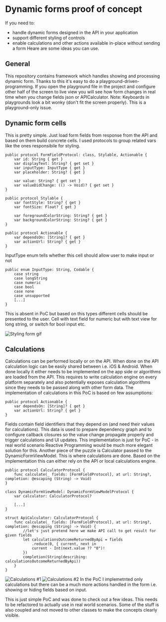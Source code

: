 # Dynamic forms proof of concept
If you need to: 
- handle dynamic forms designed in the API in your application
- support different styling of controls
- enable calculations and other actions available in-place without sending a form
Heare are some ideas you can use.

## General
This repository contains framework which handles showing and processing dynamic form. Thanks to this it's easy to do a  playground-driven-programming. If you open the playground file in the project and configure other half of the screen to live view you will see how form changes in real time when you change fields json or APICalculator. 
Note: Keyboards in playgrounds look a bit wonky (don't fit the screen properly). This is a playground-only issue.

## Dynamic form cells
This is pretty simple. Just load form fields from response from the API and based on them build concrete cells. 
I used protocols to group related vars like the ones responsibile for styling.
```
public protocol FormFieldProtocol: class, Stylable, Actionable {
    var id: String { get }
    var displayText: String? { get set }
    var inputType: InputType { get }
    var placeholder: String? { get }
    
    var value: String? { get set }
    var valueDidChange: (() -> Void)? { get set }
}

public protocol Stylable {
    var fontStyle: String? { get }
    var fontSize: Float? { get }
    
    var foregroundColorString: String? { get }
    var backgroundColorString: String? { get }
}

public protocol Actionable {
    var dependsOn: [String]? { get }
    var actionUrl: String? { get }
}
```
InputType enum tells whether this cell should allow user to make input or not
```
public enum InputType: String, Codable {
    case string
    case longString
    case numeric
    case bool
    case none
    case unsupported
    [...]
}
```
This is absent in PoC but based on this types different cells should be presented to the user. Cell with text field for numeric 
but with text view for long string, or switch for bool input etc.

![Styling form gif](https://github.com/ktustanowski/DynamicFormsPOC/blob/master/Movies/styled_form.gif?raw=true)

## Calculations
Calculations can be performed locally or on the API. When done on the API calculation logic can be easily shared between i.e. iOS & Android. When done locally it either needs to be implemented on the app side or algorithms are loaded from the API. This requires to write calculation engine on every platform separately and also potentially exposes calculation algorithms since they needs to be passed along with other form data.
The implementation of calculations in this PoC is based on few assumptions:
```
public protocol Actionable {
    var dependsOn: [String]? { get }
    var actionUrl: String? { get }
}
```
Fields contain field identifiers that they depend on (and need their values for calculations). This data is used to prepare
dependency graph and to configure callback closures so the value change propagate properly and trigger calculations and UI updates. This implementation is just for PoC - in real world scenario Reactive Programming would be much more elegant solution for this.
Another piece of the puzzle is Calculator passed to the DynamicFormViewModel. This is where calculations are done. Based on the implementation this can either rely on the API or local calculations engine.
```
public protocol CalculatorProtocol {
    func calculate(_ fields: [FormFieldProtocol], at url: String?, completion: @escaping (String) -> Void)
}

class DynamicFormViewModel: DynamicFormViewModelProtocol {
    var calculator: CalculatorProtocol?

    [...]
}
```

```
struct ApiCalculator: CalculatorProtocol {
    func calculate(_ fields: [FormFieldProtocol], at url: String?, completion: @escaping (String) -> Void) {
        //let's just pretend here we make API call to get result for given fields
        let calculationsOutcomeReturnedByApi = fields
            .reduce(0, { current, next in
            current - Int(next.value ?? "0")!
        })
        completion(String(describing: calculationsOutcomeReturnedByApi))
    }
}
```
![Calculations #1](https://github.com/ktustanowski/DynamicFormsPOC/blob/master/Movies/substraction.gif?raw=true)
![Calculations #2](https://github.com/ktustanowski/DynamicFormsPOC/blob/master/Movies/addition.gif?raw=true)
In the PoC I implemetnted only calculations but there can be a much more actions handled in the form i.e. showing or hiding fields based on input.

This is just simple PoC and was done to check out a few ideas. This needs to be refactored to actually use in real world scenarios. Some of the stuff is also coupled and not moved to other classes to make the concepts clearly visible.
